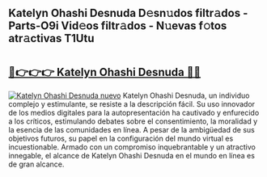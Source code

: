 ## Katelyn Ohashi Desnuda D𝚎sn𝚞dos filtr𝚊dos - Parts-O9i Vid𝚎os filtr𝚊dos - N𝚞evas f𝚘tos atr𝚊ctivas T1Utu

# <h2><a href="http://mb5r8c3.tromn.icu/?c=Katelyn+Ohashi+Desnuda">🔗👉👉👉 Katelyn Ohashi Desnuda 🔗🔗</a></h2>

[![Katelyn Ohashi Desnuda nuevo](https://i.imgur.com/pEAQMta.gif)](http://mb5r8c3.tromn.icu/?c=Katelyn+Ohashi+Desnuda)
Katelyn Ohashi Desnuda, un individuo complejo y estimulante, se resiste a la descripción fácil. Su uso innovador de los medios digitales para la autopresentación ha cautivado y enfurecido a los críticos, estimulando debates sobre el consentimiento, la moralidad y la esencia de las comunidades en línea. A pesar de la ambigüedad de sus objetivos futuros, su papel en la configuración del mundo virtual es incuestionable. Armado con un compromiso inquebrantable y un atractivo innegable, el alcance de Katelyn Ohashi Desnuda en el mundo en línea es de gran alcance.
